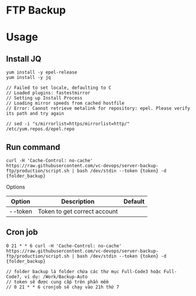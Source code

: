 # FTP Backup

# Usage
## Install JQ

```
yum install -y epel-release
yum install -y jq

// Failed to set locale, defaulting to C
// Loaded plugins: fastestmirror
// Setting up Install Process
// Loading mirror speeds from cached hostfile
// Error: Cannot retrieve metalink for repository: epel. Please verify its path and try again

// sed -i "s/mirrorlist=https/mirrorlist=http/" /etc/yum.repos.d/epel.repo
```
## Run command

```
curl -H 'Cache-Control: no-cache' https://raw.githubusercontent.com/vc-devops/server-backup-ftp/production/script.sh | bash /dev/stdin --token {token} -d {folder_backup}
```

Options

| Option  | Description                  | Default |
| ------- | ---------------------------- | ------- |
| --token | Token to get correct account |         |


## Cron job

```
0 21 * * 6 curl -H 'Cache-Control: no-cache' https://raw.githubusercontent.com/vc-devops/server-backup-ftp/production/script.sh | bash /dev/stdin --token {token} -d {folder_backup}

// folder backup là folder chứa các thư mục Full-Code3 hoặc Full-Code7, ví dụ: /Work/Backup-Auto
// token sẽ được cung cấp trên phần mềm
// 0 21 * * 6 cronjob sẽ chạy vào 21h thứ 7
```
